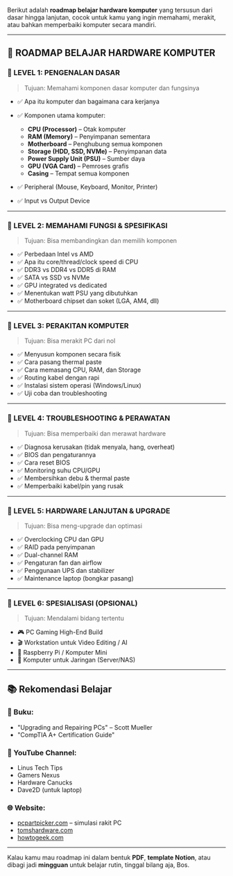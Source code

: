 Berikut adalah **roadmap belajar hardware komputer** yang tersusun dari dasar hingga lanjutan, cocok untuk kamu yang ingin memahami, merakit, atau bahkan memperbaiki komputer secara mandiri.

---

## 🧭 ROADMAP BELAJAR HARDWARE KOMPUTER

### 📌 LEVEL 1: PENGENALAN DASAR

> Tujuan: Memahami komponen dasar komputer dan fungsinya

* ✅ Apa itu komputer dan bagaimana cara kerjanya
* ✅ Komponen utama komputer:

  * **CPU (Processor)** – Otak komputer
  * **RAM (Memory)** – Penyimpanan sementara
  * **Motherboard** – Penghubung semua komponen
  * **Storage (HDD, SSD, NVMe)** – Penyimpanan data
  * **Power Supply Unit (PSU)** – Sumber daya
  * **GPU (VGA Card)** – Pemroses grafis
  * **Casing** – Tempat semua komponen
* ✅ Peripheral (Mouse, Keyboard, Monitor, Printer)
* ✅ Input vs Output Device

---

### 📌 LEVEL 2: MEMAHAMI FUNGSI & SPESIFIKASI

> Tujuan: Bisa membandingkan dan memilih komponen

* ✅ Perbedaan Intel vs AMD
* ✅ Apa itu core/thread/clock speed di CPU
* ✅ DDR3 vs DDR4 vs DDR5 di RAM
* ✅ SATA vs SSD vs NVMe
* ✅ GPU integrated vs dedicated
* ✅ Menentukan watt PSU yang dibutuhkan
* ✅ Motherboard chipset dan soket (LGA, AM4, dll)

---

### 📌 LEVEL 3: PERAKITAN KOMPUTER

> Tujuan: Bisa merakit PC dari nol

* ✅ Menyusun komponen secara fisik
* ✅ Cara pasang thermal paste
* ✅ Cara memasang CPU, RAM, dan Storage
* ✅ Routing kabel dengan rapi
* ✅ Instalasi sistem operasi (Windows/Linux)
* ✅ Uji coba dan troubleshooting

---

### 📌 LEVEL 4: TROUBLESHOOTING & PERAWATAN

> Tujuan: Bisa memperbaiki dan merawat hardware

* ✅ Diagnosa kerusakan (tidak menyala, hang, overheat)
* ✅ BIOS dan pengaturannya
* ✅ Cara reset BIOS
* ✅ Monitoring suhu CPU/GPU
* ✅ Membersihkan debu & thermal paste
* ✅ Memperbaiki kabel/pin yang rusak

---

### 📌 LEVEL 5: HARDWARE LANJUTAN & UPGRADE

> Tujuan: Bisa meng-upgrade dan optimasi

* ✅ Overclocking CPU dan GPU
* ✅ RAID pada penyimpanan
* ✅ Dual-channel RAM
* ✅ Pengaturan fan dan airflow
* ✅ Penggunaan UPS dan stabilizer
* ✅ Maintenance laptop (bongkar pasang)

---

### 📌 LEVEL 6: SPESIALISASI (OPSIONAL)

> Tujuan: Mendalami bidang tertentu

* 🎮 PC Gaming High-End Build
* 🎬 Workstation untuk Video Editing / AI
* 🧪 Raspberry Pi / Komputer Mini
* 📡 Komputer untuk Jaringan (Server/NAS)

---

## 📚 Rekomendasi Belajar

### 📖 Buku:

* "Upgrading and Repairing PCs" – Scott Mueller
* "CompTIA A+ Certification Guide"

### 🎥 YouTube Channel:

* Linus Tech Tips
* Gamers Nexus
* Hardware Canucks
* Dave2D (untuk laptop)

### 🌐 Website:

* [pcpartpicker.com](https://pcpartpicker.com/) – simulasi rakit PC
* [tomshardware.com](https://www.tomshardware.com/)
* [howtogeek.com](https://www.howtogeek.com/)

---

Kalau kamu mau roadmap ini dalam bentuk **PDF**, **template Notion**, atau dibagi jadi **mingguan** untuk belajar rutin, tinggal bilang aja, Bos.

